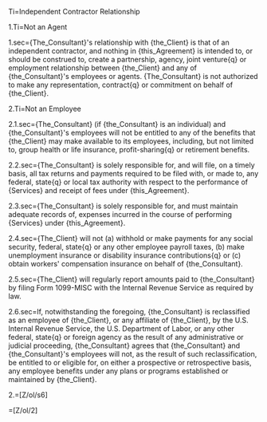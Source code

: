 Ti=Independent Contractor Relationship

1.Ti=Not an Agent 

1.sec={The_Consultant}'s relationship with {the_Client} is that of an independent contractor, and nothing in {this_Agreement} is intended to, or should be construed to, create a partnership, agency, joint venture{q} or employment relationship between {the_Client} and any of {the_Consultant}'s employees or agents.   {The_Consultant} is not authorized to make any representation, contract{q} or commitment on behalf of {the_Client}.

2.Ti=Not an Employee

2.1.sec={The_Consultant} (if {the_Consultant} is an individual) and {the_Consultant}'s employees will not be entitled to any of the benefits that {the_Client} may make available to its employees, including, but not limited to, group health or life insurance, profit-sharing{q} or retirement benefits.

2.2.sec={The_Consultant} is solely responsible for, and will file, on a timely basis, all tax returns and payments required to be filed with, or made to, any federal, state{q} or local tax authority with respect to the performance of {Services} and receipt of fees under {this_Agreement}.

2.3.sec={The_Consultant} is solely responsible for, and must maintain adequate records of, expenses incurred in the course of performing {Services} under {this_Agreement}.

2.4.sec={The_Client} will not (a) withhold or make payments for any social security, federal, state{q} or any other employee payroll taxes, (b) make unemployment insurance or disability insurance contributions{q} or (c) obtain workers' compensation insurance on behalf of {the_Consultant}.

2.5.sec={The_Client} will regularly report amounts paid to {the_Consultant} by filing Form 1099-MISC with the Internal Revenue Service as required by law.

2.6.sec=If, notwithstanding the foregoing, {the_Consultant} is reclassified as an employee of {the_Client}, or any affiliate of {the_Client}, by the U.S. Internal Revenue Service, the U.S. Department of Labor, or any other federal, state{q} or foreign agency as the result of any administrative or judicial proceeding, {the_Consultant} agrees that {the_Consultant} and {the_Consultant}'s employees will not, as the result of such reclassification, be entitled to or eligible for, on either a prospective or retrospective basis, any employee benefits under any plans or programs established or maintained by {the_Client}.

2.=[Z/ol/s6]

=[Z/ol/2]
